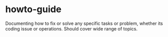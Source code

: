 # howto-guide

Documenting how to fix or solve any specific tasks or problem, whether its coding issue or operations. Should cover wide range of topics.

